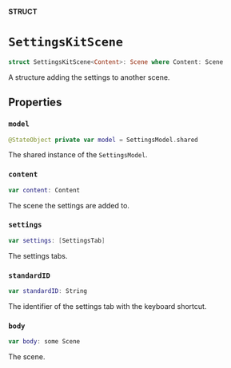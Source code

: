 **STRUCT**

# `SettingsKitScene`

```swift
struct SettingsKitScene<Content>: Scene where Content: Scene
```

A structure adding the settings to another scene.

## Properties
### `model`

```swift
@StateObject private var model = SettingsModel.shared
```

The shared instance of the ``SettingsModel``.

### `content`

```swift
var content: Content
```

The scene the settings are added to.

### `settings`

```swift
var settings: [SettingsTab]
```

The settings tabs.

### `standardID`

```swift
var standardID: String
```

The identifier of the settings tab with the keyboard shortcut.

### `body`

```swift
var body: some Scene
```

The scene.
